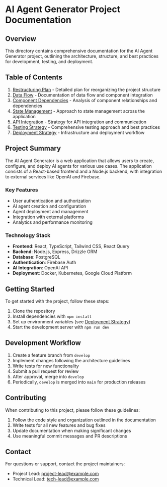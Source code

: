 # AI Agent Generator Project Documentation

## Overview

This directory contains comprehensive documentation for the AI Agent Generator project, outlining the architecture, structure, and best practices for development, testing, and deployment.

## Table of Contents

1. [Restructuring Plan](./RESTRUCTURING-PLAN.md) - Detailed plan for reorganizing the project structure
2. [Data Flow](./DATA-FLOW.md) - Documentation of data flow and component integration
3. [Component Dependencies](./COMPONENT-DEPENDENCIES.md) - Analysis of component relationships and dependencies
4. [State Management](./STATE-MANAGEMENT.md) - Approach to state management across the application
5. [API Integration](./API-INTEGRATION.md) - Strategy for API integration and communication
6. [Testing Strategy](./TESTING-STRATEGY.md) - Comprehensive testing approach and best practices
7. [Deployment Strategy](./DEPLOYMENT-STRATEGY.md) - Infrastructure and deployment workflow

## Project Summary

The AI Agent Generator is a web application that allows users to create, configure, and deploy AI agents for various use cases. The application consists of a React-based frontend and a Node.js backend, with integration to external services like OpenAI and Firebase.

### Key Features

- User authentication and authorization
- AI agent creation and configuration
- Agent deployment and management
- Integration with external platforms
- Analytics and performance monitoring

### Technology Stack

- **Frontend**: React, TypeScript, Tailwind CSS, React Query
- **Backend**: Node.js, Express, Drizzle ORM
- **Database**: PostgreSQL
- **Authentication**: Firebase Auth
- **AI Integration**: OpenAI API
- **Deployment**: Docker, Kubernetes, Google Cloud Platform

## Getting Started

To get started with the project, follow these steps:

1. Clone the repository
2. Install dependencies with `npm install`
3. Set up environment variables (see [Deployment Strategy](./DEPLOYMENT-STRATEGY.md))
4. Start the development server with `npm run dev`

## Development Workflow

1. Create a feature branch from `develop`
2. Implement changes following the architecture guidelines
3. Write tests for new functionality
4. Submit a pull request for review
5. After approval, merge into `develop`
6. Periodically, `develop` is merged into `main` for production releases

## Contributing

When contributing to this project, please follow these guidelines:

1. Follow the code style and organization outlined in the documentation
2. Write tests for all new features and bug fixes
3. Update documentation when making significant changes
4. Use meaningful commit messages and PR descriptions

## Contact

For questions or support, contact the project maintainers:

- Project Lead: [project-lead@example.com](mailto:project-lead@example.com)
- Technical Lead: [tech-lead@example.com](mailto:tech-lead@example.com) 